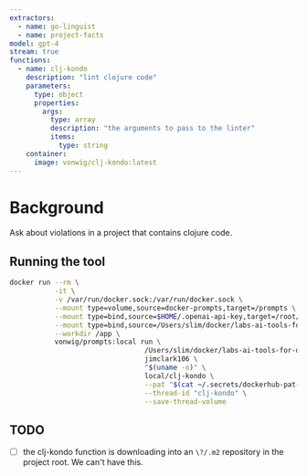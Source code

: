 ```yaml
---
extractors:
  - name: go-linguist 
  - name: project-facts
model: gpt-4
stream: true
functions:
  - name: clj-kondo
    description: "lint clojure code"
    parameters:
      type: object
      properties:
        args:
          type: array
          description: "the arguments to pass to the linter"
          items:
            type: string
    container:
      image: vonwig/clj-kondo:latest
---
```


# Background

Ask about violations in a project that contains clojure code.

## Running the tool

```sh
docker run --rm \
           -it \
           -v /var/run/docker.sock:/var/run/docker.sock \
           --mount type=volume,source=docker-prompts,target=/prompts \
           --mount type=bind,source=$HOME/.openai-api-key,target=/root/.openai-api-key \
           --mount type=bind,source=/Users/slim/docker/labs-ai-tools-for-devs/prompts,target=/app/local \
           --workdir /app \
           vonwig/prompts:local run \
                                 /Users/slim/docker/labs-ai-tools-for-devs \
                                 jimclark106 \
                                 "$(uname -o)" \
                                 local/clj-kondo \
                                 --pat "$(cat ~/.secrets/dockerhub-pat-ai-tools-for-devs.txt)" \
                                 --thread-id "clj-kondo" \
                                 --save-thread-volume
```

## TODO

- [ ] the clj-kondo function is downloading into an `\?/.m2` repository in the project root.  We can't have this.

